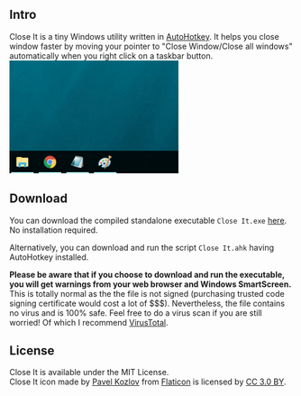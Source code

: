 ## Intro ##
Close It is a tiny Windows utility written in [AutoHotkey](https://autohotkey.com/). It helps you close window faster by moving your pointer to "Close Window/Close all windows" automatically when you right click on a taskbar button.  
![Close It Demo](Close%20It%20Demo.gif)

## Download ##
You can download the compiled standalone executable `Close It.exe` [here](../../releases/latest). No installation required.

Alternatively, you can download and run the script `Close It.ahk` having AutoHotkey installed.

**Please be aware that if you choose to download and run the executable, you will get warnings from your web browser and Windows SmartScreen.** This is totally normal as the the file is not signed (purchasing trusted code signing certificate would cost a lot of $$$). Nevertheless, the file contains no virus and is 100% safe. Feel free to do a virus scan if you are still worried! Of which I recommend [VirusTotal](https://www.virustotal.com/).

## License ##
Close It is available under the MIT License.  
Close It icon made by [Pavel Kozlov](https://www.flaticon.com/authors/pavel-kozlov) from [Flaticon](https://www.flaticon.com/free-icon/delete-button_70287) is licensed by [CC 3.0 BY](https://creativecommons.org/licenses/by/3.0/).
